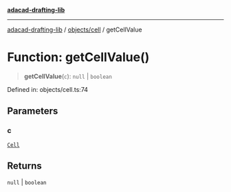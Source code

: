 [**adacad-drafting-lib**](../../../README.md)

***

[adacad-drafting-lib](../../../modules.md) / [objects/cell](../README.md) / getCellValue

# Function: getCellValue()

> **getCellValue**(`c`): `null` \| `boolean`

Defined in: objects/cell.ts:74

## Parameters

### c

[`Cell`](../../datatypes/interfaces/Cell.md)

## Returns

`null` \| `boolean`
